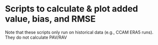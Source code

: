 # Scripts to calculate & plot added value, bias, and RMSE

Note that these scripts only run on historical data (e.g., CCAM ERA5 runs). They do not calculate PAV/RAV